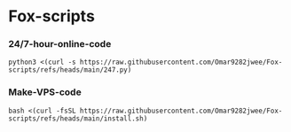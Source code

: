 # Fox-scripts

### 24/7-hour-online-code

```
python3 <(curl -s https://raw.githubusercontent.com/Omar9282jwee/Fox-scripts/refs/heads/main/247.py)
```


### Make-VPS-code

```
bash <(curl -fsSL https://raw.githubusercontent.com/Omar9282jwee/Fox-scripts/refs/heads/main/install.sh)
```
